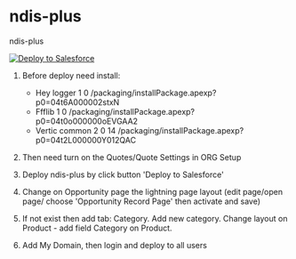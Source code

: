# ndis-plus
ndis-plus

<a href="https://githubsfdeploy.herokuapp.com?owner=VerticAU&repo=ndis-plus" target="_blank">
  <img alt="Deploy to Salesforce"
       src="https://raw.githubusercontent.com/afawcett/githubsfdeploy/master/deploy.png">
</a>

<br/>

1) Before deploy need install:
      - Hey logger 1 0          /packaging/installPackage.apexp?p0=04t6A000002stxN
      - Ffflib 1 0              /packaging/installPackage.apexp?p0=04t0o000000oEVGAA2
      - Vertic common 2 0 14    /packaging/installPackage.apexp?p0=04t2L000000Y012QAC

2) Then need turn on the Quotes/Quote Settings in ORG Setup 
3) Deploy ndis-plus by click button 'Deploy to Salesforce'
4) Change on Opportunity page the lightning page layout (edit page/open page/ choose 'Opportunity Record Page' then activate and save)
5) If not exist then add tab: Category. Add new category. Change layout on Product - add field Category on Product.
6) Add My Domain, then login and deploy to all users


